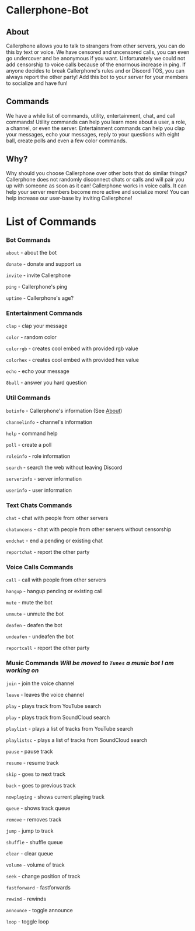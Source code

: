 # Callerphone-Bot

## About
Callerphone allows you to talk to strangers from other servers, you can do this by text or voice. We have censored and uncensored calls, you can even go undercover and be anonymous if you want. Unfortunately we could not add censorship to voice calls because of the enormous increase in ping. If anyone decides to break Callerphone's rules and or Discord TOS, you can always report the other party! Add this bot to your server for your members to socialize and have fun!

## Commands
We have a while list of commands, utility, entertainment, chat, and call commands! Utility commands can help you learn more about a user, a role, a channel, or even the server. Entertainment commands can help you clap your messages, echo your messages, reply to your questions with eight ball, create polls and even a few color commands.

## Why?
Why should you choose Callerphone over other bots that do similar things? Callerphone does not randomly disconnect chats or calls and will pair you up with someone as soon as it can! Callerphone works in voice calls. It can help your server members become more active and socialize more! You can help increase our user-base by inviting Callerphone!

# List of Commands

### Bot Commands
`about` - about the bot

`donate` - donate and support us

`invite` - invite Callerphone

`ping` - Callerphone's ping

`uptime` - Callerphone's age?

### Entertainment Commands
`clap` - clap your message

`color` - random color

`colorrgb` - creates cool embed with provided rgb value

`colorhex` - creates cool embed with provided hex value

`echo` - echo your message

`8ball` - answer you hard question

### Util Commands
`botinfo` - Callerphone's information (See [About](README.md#bot-commands))

`channelinfo` - channel's information

`help` - command help

`poll` - create a poll

`roleinfo` - role information

`search` - search the web without leaving Discord

`serverinfo` - server information

`userinfo` - user information

### Text Chats Commands
`chat` - chat with people from other servers

`chatuncens` - chat with people from other servers without censorship

`endchat` - end a pending or existing chat

`reportchat` - report the other party

### Voice Calls Commands
`call` - call with people from other servers

`hangup` - hangup pending or existing call

`mute` - mute the bot

`unmute` - unmute the bot

`deafen` - deafen the bot

`undeafen` - undeafen the bot

`reportcall` - report the other party

### Music Commands *Will be moved to `Tunes` a music bot I am working on*
`join` - join the voice channel

`leave` - leaves the voice channel

`play` - plays track from YouTube search

`play` - plays track from SoundCloud search

`playlist` - plays a list of tracks from YouTube search

`playlistsc` - plays a list of tracks from SoundCloud search

`pause` - pause track

`resume` - resume track

`skip` - goes to next track

`back` - goes to previous track

`nowplaying` - shows current playing track

`queue` - shows track queue

`remove` - removes track

`jump` - jump to track

`shuffle` - shuffle queue

`clear` - clear queue

`volume` - volume of track

`seek` - change position of track

`fastforward` - fastforwards

`rewind` - rewinds

`announce` - toggle announce

`loop` - toggle loop
